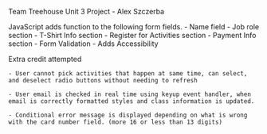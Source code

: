 Team Treehouse Unit 3 Project - Alex Szczerba

JavaScript adds function to the following form fields.
    - Name field
    - Job role section
    - T-Shirt Info section
    - Register for Activities section
    - Payment Info section
    - Form Validation
    - Adds Accessibility

Extra credit attempted 
    
    - User cannot pick activities that happen at same time, can select, and deselect radio buttons without needing to refresh

    - User email is checked in real time using keyup event handler, when email is correctly formatted styles and class information is updated.

    - Conditional error message is displayed depending on what is wrong with the card number field. (more 16 or less than 13 digits)




